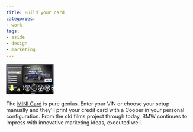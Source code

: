 ```yaml
---
title: Build your card
categories:
- work
tags:
- aside
- design
- marketing
---
```


![Mini card configurator](07-10-build-your-card/minicard.thumbnail.jpg)

The [MINI Card][2] is pure genius.  Enter your VIN or choose your setup manually and they'll print your credit card with a Cooper in your personal configuration.  From the old films project through today, BMW continues to impress with innovative marketing ideas, executed well.

   [2]: http://www.4myminicard.com/
